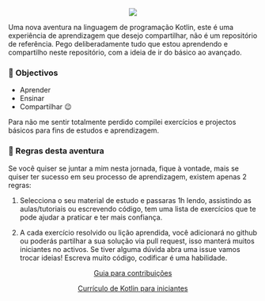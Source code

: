 <div align="center">


<img src = "https://github.com/an-jorge/Learning-Kotlin/blob/master/3-Assets/Kotlin-logo.png">
 </div>

 
Uma nova aventura na linguagem de programação Kotlin, este é uma experiência de aprendizagem que desejo compartilhar, não é um repositório de referência.
Pego deliberadamente tudo que estou aprendendo e compartilho neste repositório, com a ideia de ir do básico ao avançado.

### :dart: Objectivos
 - Aprender
 - Ensinar
 - Compartilhar :wink:

Para não me sentir totalmente perdido compilei exercícios e projectos básicos para fins de estudos e aprendizagem.

### :vertical_traffic_light: Regras desta aventura

Se você quiser se juntar a mim nesta jornada, fique à vontade, mais se quiser ter sucesso em seu processo de aprendizagem, existem apenas 2 regras:

1. Selecciona o seu material de estudo e passaras 1h lendo, assistindo as aulas/tutoriais ou escrevendo código, 
tem uma lista de exercícios que te pode ajudar a praticar e ter mais confiança.

2. A cada exercício resolvido ou lição aprendida, você adicionará no github ou poderás partilhar a sua solução via pull request, 
isso manterá muitos iniciantes no activos. Se tiver alguma dúvida abra uma issue vamos trocar ideias!
Escreva muito código, codificar é uma habilidade.


[<p align="center"> Guia para contribuições </p>](https://github.com/an-jorge/Learning-Kotlin/blob/master/contributions.md)

[<p align="center"> Currículo de Kotlin para iniciantes </p>](https://docs.google.com/document/d/1XIJaV3zhn-tJhDc_6Kr00lmTo5zCBuES3Yt67wX752M/edit#heading=h.bu3otrsctru2)



